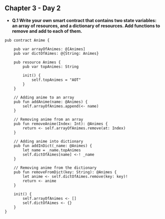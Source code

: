 ## Chapter 3 - Day 2

- **Q.1 Write your own smart contract that contains two state variables: an array of resources, and a dictionary of resources. Add functions to remove and add to each of them.**

``` cadence
pub contract Anime {

    pub var arrayOfAnimes: @[Animes]
    pub var dictOfAimes: @{String: Animes}

    pub resource Animes {
        pub var topAnimes: String

        init() {
            self.topAnimes = "AOT"
        }
    }

    // Adding anime to an array 
    pub fun addAnime(name: @Animes) {
        self.arrayOfAnimes.append(<- name)
    }

    // Removing anime from an array
    pub fun removeAnime(Index: Int): @Animes {
        return <- self.arrayOfAnimes.remove(at: Index)
    }

    // Adding anime into dictionary
    pub fun addInDict(_name: @Animes) {
        let name = _name.topAnimes
        self.dictOfAimes[name] <-! _name
    }

    // Removing anime from the dictionary
    pub fun removeFromDict(key: String): @Animes {
        let anime <- self.dictOfAimes.remove(key: key)!
        return <- anime
    }

    init() {
        self.arrayOfAnimes <- []
        self.dictOfAimes <- {}
    }
}
```
